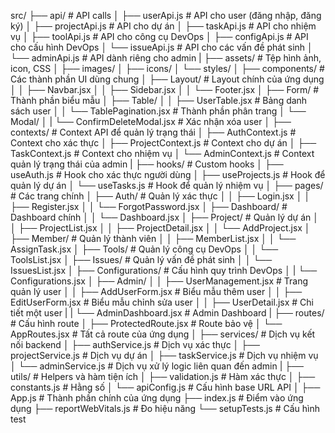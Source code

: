 src/
├── api/ # API calls
│ ├── userApi.js # API cho user (đăng nhập, đăng ký)
│ ├── projectApi.js # API cho dự án
│ ├── taskApi.js # API cho nhiệm vụ
│ ├── toolApi.js # API cho công cụ DevOps
│ ├── configApi.js # API cho cấu hình DevOps
│ └── issueApi.js # API cho các vấn đề phát sinh
│ └── adminApi.js # API dành riêng cho admin
|
├── assets/ # Tệp hình ảnh, icon, CSS
│ ├── images/
│ ├── icons/
│ └── styles/
│
├── components/ # Các thành phần UI dùng chung
│ ├── Layout/ # Layout chính của ứng dụng
│ │ ├── Navbar.jsx
│ │ ├── Sidebar.jsx
│ │ └── Footer.jsx
│ ├── Form/ # Thành phần biểu mẫu
│ ├── Table/
│ │ ├── UserTable.jsx # Bảng danh sách user
│ │ └── TablePagination.jsx # Thành phần phân trang
│ └── Modal/
│ | └── ConfirmDeleteModal.jsx # Xác nhận xóa user
│
├── contexts/ # Context API để quản lý trạng thái
│ ├── AuthContext.js # Context cho xác thực
│ ├── ProjectContext.js # Context cho dự án
│ ├── TaskContext.js # Context cho nhiệm vụ
│ └── AdminContext.js # Context quản lý trạng thái của admin
|
├── hooks/ # Custom hooks
│ ├── useAuth.js # Hook cho xác thực người dùng
│ ├── useProjects.js # Hook để quản lý dự án
│ └── useTasks.js # Hook để quản lý nhiệm vụ
│
├── pages/ # Các trang chính
│ ├── Auth/ # Quản lý xác thực
│ │ ├── Login.jsx
│ │ ├── Register.jsx
│ │ └── ForgotPassword.jsx
│ ├── Dashboard/ # Dashboard chính
│ │ └── Dashboard.jsx
│ ├── Project/ # Quản lý dự án
│ │ ├── ProjectList.jsx
│ │ ├── ProjectDetail.jsx
│ │ └── AddProject.jsx
│ ├── Member/ # Quản lý thành viên
│ │ ├── MemberList.jsx
│ │ └── AssignTask.jsx
│ ├── Tools/ # Quản lý công cụ DevOps
│ │ └── ToolsList.jsx
│ ├── Issues/ # Quản lý vấn đề phát sinh
│ │ └── IssuesList.jsx
│ ├── Configurations/ # Cấu hình quy trình DevOps
│ | └── Configurations.jsx
│ ├── Admin/
│ │ ├── UserManagement.jsx # Trang quản lý user
│ │ ├── AddUserForm.jsx # Biểu mẫu thêm user
│ │ ├── EditUserForm.jsx # Biểu mẫu chỉnh sửa user
│ │ ├── UserDetail.jsx # Chi tiết một user
| | └── AdminDashboard.jsx # Admin Dashboard
|
├── routes/ # Cấu hình route
│ ├── ProtectedRoute.jsx # Route bảo vệ
│ └── AppRoutes.jsx # Tất cả route của ứng dụng
│
├── services/ # Dịch vụ kết nối backend
│ ├── authService.js # Dịch vụ xác thực
│ ├── projectService.js # Dịch vụ dự án
│ ├── taskService.js # Dịch vụ nhiệm vụ
│ └── adminService.js # Dịch vụ xử lý logic liên quan đến admin
|
├── utils/ # Helpers và hàm tiện ích
│ ├── validation.js # Hàm xác thực
│ ├── constants.js # Hằng số
│ └── apiConfig.js # Cấu hình base URL API
│
├── App.js # Thành phần chính của ứng dụng
├── index.js # Điểm vào ứng dụng
├── reportWebVitals.js # Đo hiệu năng
└── setupTests.js # Cấu hình test
